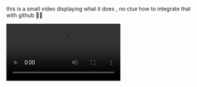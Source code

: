 this is a small video displaying what it does , no clue how to integrate that with github 💁‍♂️

![test.mp4](./test.mp4)
